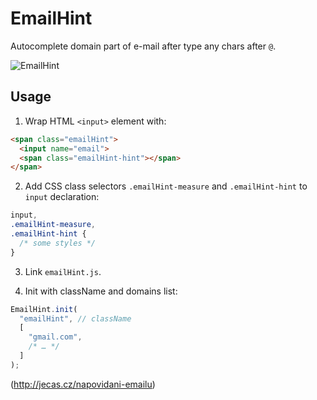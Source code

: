 # EmailHint

Autocomplete domain part of e-mail after type any chars after `@`.

![EmailHint](http://jecas.cz/files/napovidani-emailu/napoveda-email.gif)

## Usage

1. Wrap HTML `<input>` element with:
  
  ```html
  <span class="emailHint">
    <input name="email">
    <span class="emailHint-hint"></span>
  </span>
  ```
  
2. Add CSS class selectors `.emailHint-measure` and `.emailHint-hint` to `input` declaration:
  ```css
  input,
  .emailHint-measure,
  .emailHint-hint {
    /* some styles */
  }
  ```  

3. Link `emailHint.js`.

4. Init with className and domains list:
  ```javascript
  EmailHint.init(
    "emailHint", // className
    [
      "gmail.com",
      /* … */
    ]
  );
  ```

(http://jecas.cz/napovidani-emailu)
